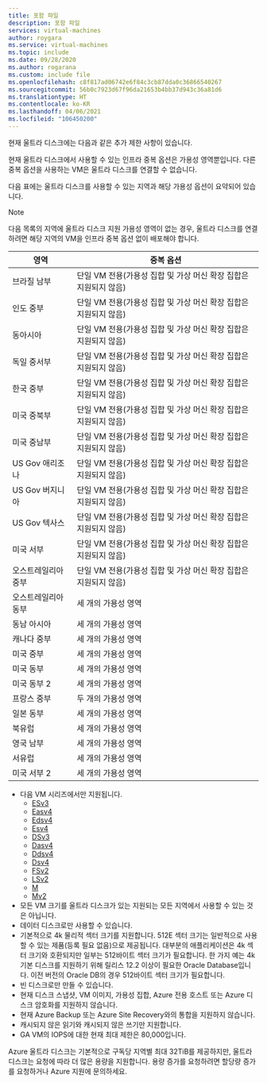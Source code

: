 ```yaml
---
title: 포함 파일
description: 포함 파일
services: virtual-machines
author: roygara
ms.service: virtual-machines
ms.topic: include
ms.date: 09/28/2020
ms.author: rogarana
ms.custom: include file
ms.openlocfilehash: c8f817ad06742e6f84c3cb87dda0c36866540267
ms.sourcegitcommit: 56b0c7923d67f96da21653b4bb37d943c36a81d6
ms.translationtype: HT
ms.contentlocale: ko-KR
ms.lasthandoff: 04/06/2021
ms.locfileid: "106450200"
---
```

현재 울트라 디스크에는 다음과 같은 추가 제한 사항이 있습니다.

현재 울트라 디스크에서 사용할 수 있는 인프라 중복 옵션은 가용성 영역뿐입니다. 다른 중복 옵션을 사용하는 VM은 울트라 디스크를 연결할 수 없습니다.

다음 표에는 울트라 디스크를 사용할 수 있는 지역과 해당 가용성 옵션이 요약되어 있습니다.

> [!NOTE]
> 다음 목록의 지역에 울트라 디스크 지원 가용성 영역이 없는 경우, 울트라 디스크를 연결하려면 해당 지역의 VM을 인프라 중복 옵션 없이 배포해야 합니다.

|영역  |중복 옵션  |
|---------|---------|
|브라질 남부     |단일 VM 전용(가용성 집합 및 가상 머신 확장 집합은 지원되지 않음)|
|인도 중부     |단일 VM 전용(가용성 집합 및 가상 머신 확장 집합은 지원되지 않음)|
|동아시아     |단일 VM 전용(가용성 집합 및 가상 머신 확장 집합은 지원되지 않음)|
|독일 중서부     |단일 VM 전용(가용성 집합 및 가상 머신 확장 집합은 지원되지 않음)|
|한국 중부     |단일 VM 전용(가용성 집합 및 가상 머신 확장 집합은 지원되지 않음)|
|미국 중북부    |단일 VM 전용(가용성 집합 및 가상 머신 확장 집합은 지원되지 않음)|
|미국 중남부    |단일 VM 전용(가용성 집합 및 가상 머신 확장 집합은 지원되지 않음)|
|US Gov 애리조나     |단일 VM 전용(가용성 집합 및 가상 머신 확장 집합은 지원되지 않음)|
|US Gov 버지니아     |단일 VM 전용(가용성 집합 및 가상 머신 확장 집합은 지원되지 않음)|
|US Gov 텍사스     |단일 VM 전용(가용성 집합 및 가상 머신 확장 집합은 지원되지 않음)|
|미국 서부     |단일 VM 전용(가용성 집합 및 가상 머신 확장 집합은 지원되지 않음)        |
|오스트레일리아 중부    |단일 VM 전용(가용성 집합 및 가상 머신 확장 집합은 지원되지 않음)|
|오스트레일리아 동부     |세 개의 가용성 영역         |
|동남 아시아    |세 개의 가용성 영역        |
|캐나다 중부     |세 개의 가용성 영역          |
|미국 중부     |세 개의 가용성 영역          |
|미국 동부     |세 개의 가용성 영역          |
|미국 동부 2     |세 개의 가용성 영역         |
|프랑스 중부    |두 개의 가용성 영역        |
|일본 동부    |세 개의 가용성 영역        |
|북유럽    |세 개의 가용성 영역        |
|영국 남부    |세 개의 가용성 영역        |
|서유럽    | 세 개의 가용성 영역|
|미국 서부 2    |세 개의 가용성 영역|

- 다음 VM 시리즈에서만 지원됩니다.
    - [ESv3](../articles/virtual-machines/ev3-esv3-series.md#esv3-series)
    - [Easv4](../articles/virtual-machines/eav4-easv4-series.md#easv4-series)
    - [Edsv4](../articles/virtual-machines/edv4-edsv4-series.md#edsv4-series)
    - [Esv4](../articles/virtual-machines/ev4-esv4-series.md#esv4-series)
    - [DSv3](../articles/virtual-machines/dv3-dsv3-series.md#dsv3-series)
    - [Dasv4](../articles/virtual-machines/dav4-dasv4-series.md#dasv4-series)
    - [Ddsv4](../articles/virtual-machines/ddv4-ddsv4-series.md#ddsv4-series)
    - [Dsv4](../articles/virtual-machines/dv4-dsv4-series.md#dsv4-series)
    - [FSv2](../articles/virtual-machines/fsv2-series.md)
    - [LSv2](../articles/virtual-machines/lsv2-series.md)
    - [M](../articles/virtual-machines/workloads/sap/hana-vm-operations-storage.md)
    - [Mv2](../articles/virtual-machines/workloads/sap/hana-vm-operations-storage.md)
- 모든 VM 크기를 울트라 디스크가 있는 지원되는 모든 지역에서 사용할 수 있는 것은 아닙니다.
- 데이터 디스크로만 사용할 수 있습니다. 
- 기본적으로 4k 물리적 섹터 크기를 지원합니다. 512E 섹터 크기는 일반적으로 사용할 수 있는 제품(등록 필요 없음)으로 제공됩니다. 대부분의 애플리케이션은 4k 섹터 크기와 호환되지만 일부는 512바이트 섹터 크기가 필요합니다. 한 가지 예는 4k 기본 디스크를 지원하기 위해 릴리스 12.2 이상이 필요한 Oracle Database입니다. 이전 버전의 Oracle DB의 경우 512바이트 섹터 크기가 필요합니다.
- 빈 디스크로만 만들 수 있습니다.
- 현재 디스크 스냅샷, VM 이미지, 가용성 집합, Azure 전용 호스트 또는 Azure 디스크 암호화를 지원하지 않습니다.
- 현재 Azure Backup 또는 Azure Site Recovery와의 통합을 지원하지 않습니다.
- 캐시되지 않은 읽기와 캐시되지 않은 쓰기만 지원합니다.
- GA VM의 IOPS에 대한 현재 최대 제한은 80,000입니다.

Azure 울트라 디스크는 기본적으로 구독당 지역별 최대 32TiB를 제공하지만, 울트라 디스크는 요청에 따라 더 많은 용량을 지원합니다. 용량 증가를 요청하려면 할당량 증가를 요청하거나 Azure 지원에 문의하세요.
